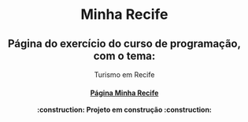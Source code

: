 <h1 align="center"> Minha Recife </h1>
<h2 align="center">Página do exercício do curso de programação, com o tema:</h2>
<p align="center">Turismo em Recife</p>
<h4 align="center"> 
    <a href="https://thiagocs0.github.io/Proz_MinhaRecife/">Página Minha Recife</a><br><br>
    :construction:  Projeto em construção  :construction:
</h4>
